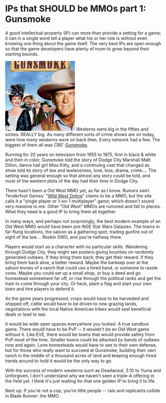 # IPs that SHOULD be MMOs part 1: Gunsmoke

A good intellectual property (IP) can more than provide a setting for a game; it can in a single word tell a player what his or her role is without even knowing one thing about the game itself. The very best IPs are open enough so that the game developers have plenty of room to grow beyond their starting bounds.

[![](../uploads/2010/05/gunsmoke-225x225.jpg "The cast of Gunsmoke")](../uploads/2010/05/gunsmoke.jpg)
Westerns were big in the fifties and sixties. REALLY big. As many different sorts of crime shows are on today, were how many westerns were on back then. Every network had a few. The biggest of them all was CBS' [Gunsmoke](http://en.wikipedia.org/wiki/Gunsmoke).

Running for 20 years on television from 1955 to 1975, first in black & white and then in color, Gunsmoke told the story of Dodge City Marshall Matt Dillon, dance hall girl Miss Kitty, and a continuing cast that changed as show told its story of law and lawlessness, love, loss, drama, crime.... The setting was general enough so that almost any story could be told, and most of the western plots of the day had their time in Dodge City.

There hasn't been a Old West MMO yet, as far as I know. Rumors swirl. Tenderfoot Games' "[Wild West Online](http://www.wildwestonline.com/)" claims to be a MMO, but the site calls it a "single player or 1-on-1 multiplayer" game, which doesn't sound very massive to me. Other "Old West" MMOs are rumored and fall to pieces. What they need is a good IP to bring them all together.

In many ways, and perhaps not surprisingly, the best modern example of an Old West MMO would have been pre-NGE Star Wars Galaxies. The towns in far-flung locations, the saloon as a gathering spot, trading gunfire out of sight of the law.... Reskin SWG, and you're halfway there.

Players would start as a character with no particular skills. Wandering through Dodge City, they might see posters giving bounties on randomly generated outlaws. If they bring them back, they get their reward. If they bring them back alive, a better reward. Maybe the barkeep over at the saloon knows of a ranch that could use a hired hand, or someone to rassle cows. Maybe you could set up a small shop, or buy a deed and go homestead somewhere far off, or rise through the political ranks and get the train to come through your city. Or heck, plant a flag and start your own town and hire players to defend it.

As the game years progressed, crops would have to be harvested and shipped off, cattle would have to be driven to new grazing lands, negotiations with the local Native American tribes would seal beneficial deals or lead to war.

It would be wide open spaces everywhere you looked. A true sandbox game. There would have to be PvP -- it wouldn't be an Old West game without it. Like EVE, there would be towns that would provide safety from PvP most of the time. Smaller towns could be attacked by bands of outlaws now and again. Lone homesteads would have to see to their own defense, but for those who really want to succeed at Gunsmoke, building their own ranch in the middle of a thousand acres of land and keeping enough hired hands around to hold it would be the only way to go.

With the success of modern westerns such as Deadwood, 3:10 to Yuma and Unforgiven, I don't understand why we haven't seen a triple-A offering in the field yet. I think it's just waiting for that one golden IP to bring it to life.

Next up: If you're not a cop, you're little people -- rain and replicants collide in Blade Runner: the MMO.

